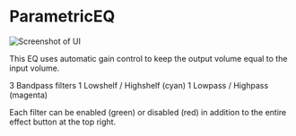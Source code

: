 # ParametricEQ
![Screenshot of UI](https://www.github.com/ericcarmi/ParametricEQ/peq.png?raw=true "PEQ UI")

This EQ uses automatic gain control to keep the output volume equal to the input volume. 

3 Bandpass filters 
1 Lowshelf / Highshelf (cyan)
1 Lowpass / Highpass   (magenta)

Each filter can be enabled (green) or disabled (red) in addition to the entire effect button at the top right. 
